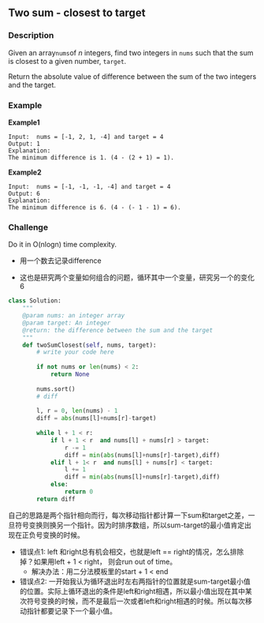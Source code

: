 ## Two sum - closest to target

### Description

Given an array`nums`of _n_ integers, find two integers in ``nums`` such that the sum is closest to a given number, ``target``.

Return the absolute value of difference between the sum of the two integers and the target.

### Example

**Example1**

```
Input:  nums = [-1, 2, 1, -4] and target = 4
Output: 1
Explanation:
The minimum difference is 1. (4 - (2 + 1) = 1).
```

**Example2**

```
Input:  nums = [-1, -1, -1, -4] and target = 4
Output: 6
Explanation:
The minimum difference is 6. (4 - (- 1 - 1) = 6).
```

### Challenge

Do it in O\(nlogn\) time complexity.

* 用一个数去记录difference
- 这也是研究两个变量如何组合的问题，循环其中一个变量，研究另一个的变化
6




```py
class Solution:
    """
    @param nums: an integer array
    @param target: An integer
    @return: the difference between the sum and the target
    """
    def twoSumClosest(self, nums, target):
        # write your code here
        
        if not nums or len(nums) < 2:
            return None
            
        nums.sort()
        # diff 
        
        l, r = 0, len(nums) - 1 
        diff = abs(nums[l]+nums[r]-target)
        
        while l + 1 < r:
            if l + 1 < r  and nums[l] + nums[r] > target:
                r -= 1
                diff = min(abs(nums[l]+nums[r]-target),diff)
            elif l + 1< r  and nums[l] + nums[r] < target:
                l += 1
                diff = min(abs(nums[l]+nums[r]-target),diff)
            else:
                return 0
        return diff

```

自己的思路是两个指针相向而行，每次移动指针都计算一下sum和target之差，一旦符号变换则换另一个指针。因为时排序数组，所以sum-target的最小值肯定出现在正负号变换的时候。

- 错误点1: left 和right总有机会相交，也就是left == right的情况，怎么排除掉？如果用left + 1 < right， 则会run out of time。 
    - 解决办法：用二分法模板里的start + 1 < end
- 错误点2: 一开始我认为循环退出时左右两指针的位置就是sum-target最小值的位置。实际上循环退出的条件是left和right相遇，所以最小值出现在其中某次符号变换的时候，而不是最后一次或者left和right相遇的时候。所以每次移动指针都要记录下一个最小值。

